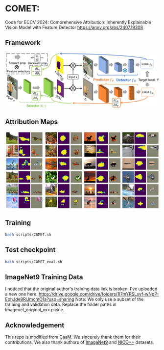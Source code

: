 
# COMET: 

Code for ECCV 2024:
Comprehensive Attribution: Inherently Explainable Vision Model with Feature Detector
https://arxiv.org/abs/2407.19308


## Framework
![Framework](Framework.png)

## Attribution Maps
![Attribution Maps Samples](Attribution_Maps.png)

## Training

```bash
bash scripts/COMET.sh
```
## Test checkpoint
```bash
bash scripts/COMET_eval.sh
```

## ImageNet9 Training Data

I noticed that the original author's training data link is broken. I've uploaded a new one here:
https://drive.google.com/drive/folders/1I7mYRSLxvf-wNpP-EohJde8RjJmcmO1a?usp=sharing
Note: We only use a subset of the training and validation data. Replace the folder paths in Imagenet_original_xxx.pickle.


## Acknowledgement
This repo is modified from [CaaM](https://github.com/Wangt-CN/CaaM). We sincerely thank them for their contributions. We also thank authors of [ImageNet9](https://github.com/MadryLab/backgrounds_challenge) and [NICO++](https://github.com/xxgege/NICO-plus) datasets.
